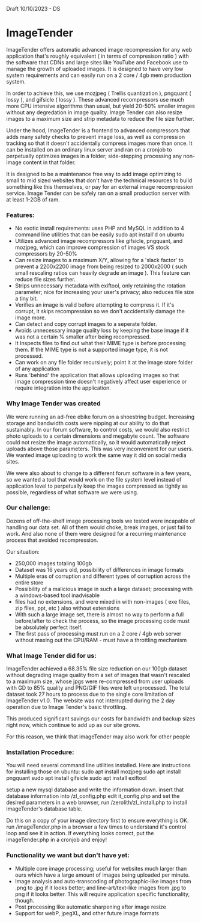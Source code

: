 Draft 10/10/2023 - DS

# ImageTender

ImageTender offers automatic advanced image recompression for any web application that's roughly equivalent ( in terms of compresison ratio ) with the software that CDNs and large sites like YouTube and Facebook use to manage the growth of uploaded images. It is designed to have very low system requirements and can easily run on a 2 core / 4gb mem production system.

In order to achieve this, we use mozjpeg ( Trellis quantization ), pngquant ( lossy ), and gifsicle ( lossy ). These advanced recompressors use much more CPU intensive algorithms than usual, but yield 20-50% smaller images without any degredation in image quality. Image Tender can also resize images to a maximum size and strip metadata to reduce the file size further.

Under the hood, ImageTender is a frontend to advanced compressors that adds many safety checks to prevent image loss, as well as compression tracking so that it doesn't accidentally compress images more than once. It can be installed on an ordinary linux server and ran on a cronjob to perpetually optimizes images in a folder; side-stepping processing any non-image content in that folder.

It is designed to be a maintenance free way to add image optimizing to small to mid sized websites that don't have the technical resources to build something like this themselves, or pay for an external image recompression service. Image Tender can be safely ran on a small production server with at least 1-2GB of ram.


### Features:

- No exotic install requirements: uses PHP and MySQL in addition to 4 command line utilities that can be easily sudo apt install'd on ubuntu
- Utilizes advanced image recompressors like gifsicle, pngquant, and mozjpeg, which can improve compression of images VS stock compressors by 20-50%
- Can resize images to a maximum X/Y, allowing for a 'slack factor' to prevent a 2200x2200 image from being resized to 2000x2000 ( such small rescaling ratios can heavily degrade an image ). This feature can reduce file sizes further.
- Strips unnecessary metadata with exiftool, only retaining the rotation parameter; nice for increasing your user's privacy; also reduces file size a tiny bit.
- Verifies an image is valid before attempting to compress it. If it's corrupt, it skips recompression so we don't accidentally damage the image more.
- Can detect and copy corrupt images to a seperate folder.
- Avoids unnecessary image quality loss by keeping the base image if it was not a certain % smaller after being recompressed.
- It Inspects files to find out what their MIME type is before processing them. If the MIME type is not a supported image type, it is not processed.
- Can work on any file folder recursively; point it at the image store folder of any application
- Runs 'behind' the application that allows uploading images so that image compression time doesn't negatively affect user experience or require integration into the application.


### Why Image Tender was created

We were running an ad-free ebike forum on a shoestring budget. Increasing storage and bandwidth costs were nipping at our ability to do that sustainably. In our forum software, to control costs, we would also restrict photo uploads to a certain dimensions and megabyte count. The software could not resize the image automatically, so it would automatically reject uploads above those parameters. This was very inconvenient for our users. We wanted image uploading to work the same way it did on social media sites.

We were also about to change to a different forum software in a few years, so we wanted a tool that would work on the file system level instead of application level to perpetually keep the images compressed as tightly as possible, regardless of what software we were using.


### Our challenge:

Dozens of off-the-shelf image processing tools we tested were incapable of handling our data set. All of them would choke, break images, or just fail to work. And also none of them were designed for a recurring maintenance process that avoided recompression.

Our situation:
- 250,000 images totaling 100gb
- Dataset was 16 years old, possibility of differences in image formats
- Multiple eras of corruption and different types of corruption across the entire store
- Possibility of a malicious image in such a large dataset; processing with a windows-based tool inadvisable
- files had no extensions, and were mixed in with non-images ( exe files, zip files, ppt, etc ) also without extensions
- With such a large image set, there is almost no way to perform a full before/after to check the process, so the image processing code must be absolutely perfect itself.
- The first pass of processing must run on a 2 core / 4gb web server without maxing out the CPU/RAM - must have a throttling mechanism

### What Image Tender did for us:

ImageTender achieved a 68.35% file size reduction on our 100gb dataset without degrading image quality from a set of images that wasn't rescaled to a maximum size, whose jpgs were re-compressed from user uploads with GD to 85% quality and PNG/GIF files were left unprocessed. The total dataset took 27 hours to process due to the single core limitation of ImageTender v1.0. The website was not interrupted during the 2 day operation due to Image Tender's basic throttling.

This produced significant savings our costs for bandwidth and backup sizes right now, which continue to add up as our site grows.

For this reason, we think that imageTender may also work for other people


### Installation Procedure:

You will need several command line utilities installed. Here are instructions for installing those on ubuntu:
sudo apt install mozjpeg
sudo apt install pngquant
sudo apt install gifsicle
sudo apt install exiftool

setup a new mysql database and write the information down.
insert that database information into /zl_config.php
edit it_config.php and set the desired parameters
in a web browser, run /zerolith/zl_install.php to install imageTender's database table.

Do this on a copy of your image directory first to ensure everything is OK.
run /imageTender.php in a browser a few times to understand it's control loop and see it in action.
If everything looks correct, put the imageTender.php in a cronjob and enjoy!


### Functionality we want but don't have yet:

- Multiple core image processing; useful for websites much larger than ours which have a large amount of images being uploaded per minute.
- Image analysis and auto-transcoding of photographic-like images from .png to .jpg if it looks better; and line-art/text-like images from .jpg to png if it looks better. This will require application specific functionality, though.
- Post processing like automatic sharpening after image resize
- Support for webP, jpegXL, and other future image formats
